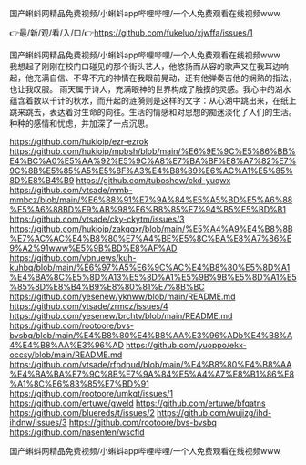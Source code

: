 国产蝌蚪网精品免费视频/小蝌蚪app哔哩哔哩/一个人免费观看在线视频www

👉最/新/观/看/入/口/👉https://github.com/fukeluo/xjwffa/issues/1

国产蝌蚪网精品免费视频/小蝌蚪app哔哩哔哩/一个人免费观看在线视频www　　我想起了刚刚在校门口碰见的那个街头艺人，他悠扬而从容的歌声又在我耳边响起，他充满自信、不卑不亢的神情在我眼前晃动，还有他弹奏吉他的娴熟的指法，也让我叹服。
雨天属于诗人，充满眼神的世界构成了触摸的灵感。我心中的湖水蕴含着数以千计的秋水，而升起的涟漪则是这样的文字：从心湖中跳出来，在纸上跳来跳去，表达着对生命的向往。生活的情感和对思想的痴迷淡化了人们的生活。种种的感情和忧虑，并加深了一点沉思。


https://github.com/hukioip/ezr-ezrok
https://github.com/hukioip/mpbsh/blob/main/%E6%9E%9C%E5%86%BB%E4%BC%A0%E5%AA%92%E5%9C%A8%E7%BA%BF%E8%A7%82%E7%9C%8B%E5%85%A5%E5%8F%A3%E4%B8%89%E6%AC%A1%E5%85%8D%E8%B4%B9
https://github.com/tuboshow/ckd-yuqwx
https://github.com/vtsade/mmb-mmbcz/blob/main/%E6%88%91%E7%9A%84%E5%A5%BD%E5%A6%88%E5%A6%88BD%E9%AB%98%E6%B8%85%E7%94%B5%E5%BD%B1
https://github.com/vtsade/cky-ckytm/issues/3
https://github.com/hukioip/zakqgxr/blob/main/%E5%A4%A9%E4%B8%8B%E7%AC%AC%E4%B8%80%E7%A4%BE%E5%8C%BA%E8%A7%86%E9%A2%91www%E5%9B%BD%E8%AF%AD
https://github.com/vbnuews/kuh-kuhbq/blob/main/%E6%97%A5%E6%9C%AC%E4%B8%80%E5%8D%A1%E4%BA%8C%E5%8D%A13%E5%8D%A1%E5%9B%9B%E5%8D%A1%E5%85%8D%E8%B4%B9%E8%80%81%E7%8B%BC
https://github.com/yesenew/yknww/blob/main/README.md
https://github.com/vtsade/zrmcz/issues/4
https://github.com/yesenew/brchtv/blob/main/README.md
https://github.com/rootoore/bvs-bvsbq/blob/main/%E4%B8%80%E4%B8%AA%E3%96%ADb%E4%B8%A4%E4%B8%AA%E3%96%AD
https://github.com/yuoppo/ekx-occsy/blob/main/README.md
https://github.com/vtsade/rfpdpud/blob/main/%E4%B8%80%E4%B8%AA%E4%BA%BA%E7%9C%8B%E7%9A%84%E5%A4%A7%E8%B1%86%E8%A1%8C%E6%83%85%E7%BD%91
https://github.com/rootoore/umkqt/issues/1
https://github.com/ertuwe/gweld
https://github.com/ertuwe/bfqatns
https://github.com/bluereds/t/issues/2
https://github.com/wujizg/ihd-ihdnw/issues/3
https://github.com/rootoore/bvs-bvsbq
https://github.com/nasenten/wscfid

国产蝌蚪网精品免费视频/小蝌蚪app哔哩哔哩/一个人免费观看在线视频www

